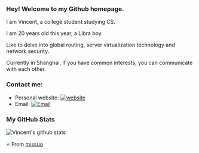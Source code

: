 ### Hey! Welcome to my Github homepage. 

I am Vincent, a college student studying CS. 

I am 20 years old this year, a Libra boy. 

Like to delve into global routing, server virtualization technology and network security. 

Currently in Shanghai, if you have common interests, you can communicate with each other. 

### Contact me:

- Personal website: [![website](https://img.shields.io/badge/https://oneyyt.cn-3693F3?style=flat-square&logo=icloud&logoColor=white)](https://oneyyt.cn)
- Email: [![Email](https://img.shields.io/badge/i@yyt.moe-D14836?style=flat-square&logo=gmail&logoColor=white)](mailto:i@yyt.moe)

### My GitHub Stats

![Vincent's github stats](https://github-readme-stats.vercel.app/api?username=missuo&show_icons=true)

⭐️ From [missuo](https://github.com/missuo)
